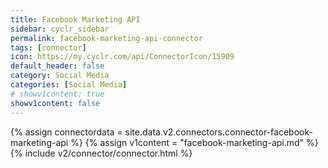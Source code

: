 ```yaml
---
title: Facebook Marketing API
sidebar: cyclr_sidebar
permalink: facebook-marketing-api-connector
tags: [connector]
icon: https://my.cyclr.com/api/ConnectorIcon/15909
default_header: false
category: Social Media
categories: [Social Media]
# showv1content: true
showv1content: false
---
```

{% assign connectordata = site.data.v2.connectors.connector-facebook-marketing-api %}
{% assign v1content = "facebook-marketing-api.md" %}
{% include v2/connector/connector.html %}	